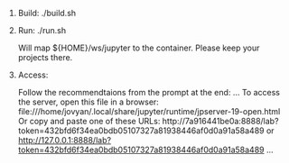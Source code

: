 1. Build:
	./build.sh


2. Run:
	./run.sh

   Will map ${HOME}/ws/jupyter to the container. Please keep your projects there.

3. Access:
   
   Follow the recommendtaions from the prompt at the end:
    ...
    To access the server, open this file in a browser:
        file:///home/jovyan/.local/share/jupyter/runtime/jpserver-19-open.html
    Or copy and paste one of these URLs:
        http://7a916441be0a:8888/lab?token=432bfd6f34ea0bdb05107327a81938446af0d0a91a58a489
     or http://127.0.0.1:8888/lab?token=432bfd6f34ea0bdb05107327a81938446af0d0a91a58a489
     ...
